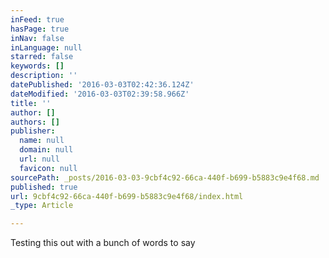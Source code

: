 ```yaml
---
inFeed: true
hasPage: true
inNav: false
inLanguage: null
starred: false
keywords: []
description: ''
datePublished: '2016-03-03T02:42:36.124Z'
dateModified: '2016-03-03T02:39:58.966Z'
title: ''
author: []
authors: []
publisher:
  name: null
  domain: null
  url: null
  favicon: null
sourcePath: _posts/2016-03-03-9cbf4c92-66ca-440f-b699-b5883c9e4f68.md
published: true
url: 9cbf4c92-66ca-440f-b699-b5883c9e4f68/index.html
_type: Article

---
```

Testing this out with a bunch of words to say